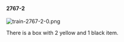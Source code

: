 #### 2767-2
![train-2767-2-0.png](https://github.com/lil-lab/nlvr/raw/master/nlvr/train/images/10/train-2767-2-0.png "train-2767-2-0.png")

There is a box with 2 yellow and 1 black item.